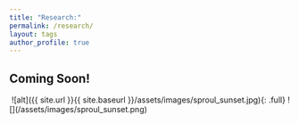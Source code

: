 ```yaml
---
title: "Research:"
permalink: /research/
layout: tags
author_profile: true
---
```

## Coming Soon!
<img src="{{ site.url }}{{ site.baseurl }}/assets/images/sproul_sunset.jpg" alt="" class="full">
![alt]({{ site.url }}{{ site.baseurl }}/assets/images/sproul_sunset.jpg){: .full}
![](/assets/images/sproul_sunset.png)
